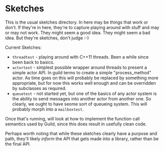 # Sketches

This is the usual sketches directory. In here may be things that work or
don't. If they're in here, they're to capture playing around with stuff and
may or may not work. They might seem a good idea. They might seem a bad
idea. But they're sketches, don't judge :-)

Current Sketches:

* `threadtest` - playing around with C++11 threads. Been a while since been
  back to basics.
* `actortest` - simplest possible wrapper around threads to present a simple
   actor API.  In guild terms to create a simple "process_method" actor.  As
   time goes on this will probably be replaced by something more
   appropriate, but for now this works well enough and can be overridden by
   subclasses as required.
* `queuetest` - not started yet, but one of the basics of any actor system
  is the ability to send messages into another actor from another one.  So
  clearly, we ought to have seome sort of queueing system.  This will
  probably morph into a `mailboxtest`.

Once that's running, will look at how to implement the function call
semantics used by Guild, since this does result in usefully clean code.

Perhaps worth noting that while these sketches clearly have a purpose and
path, they'll likely *inform* the API that gets made into a library, rather
than be the final API.
